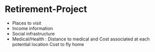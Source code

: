 # Retirement-Project
* Places to visit
* Income information
* Social infrastructure
* Medical/Health :
					Distance to medical and 
					Cost associated at each potential location
					Cost to fly home
